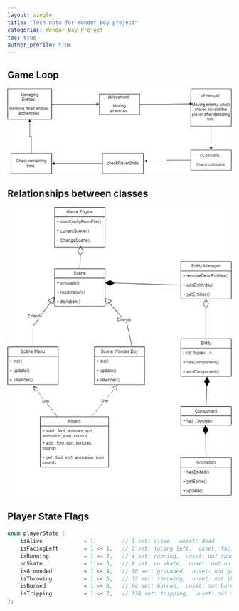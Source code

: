 ```yaml
---
layout: single
title: "Tech note for Wonder Boy project"
categories: Wonder_Boy_Project
toc: true
author_profile: true
---
```


## Game Loop
![GameLoop.png](https://github.com/JungDaeKwon/jungdaekwon.github.io/blob/master/assets/images/Loop.png)

## Relationships between classes
![ClassDiagram.png](https://github.com/JungDaeKwon/jungdaekwon.github.io/blob/master/assets/images/Classes.png)

## Player State Flags
```c
enum playerState {
    isAlive             = 1,        // 1 set: alive,  unset: dead
    isFacingLeft        = 1 << 1,   // 2 set: facing left,  unset: facing right
    isRunning	        = 1 << 2,   // 4 set: running,  unset: not running, stand
    onSkate             = 1 << 3,   // 8 set: on skate,  unset: not on skate
    isGrounded          = 1 << 4,   // 16 set: grounded,  unset: not grounded
    isThrowing	        = 1 << 5,   // 32 set: throwing,  unset: not throwing
    isBurned            = 1 << 6,   // 64 set: burned,  unset: not burned
    isTripping          = 1 << 7,   // 128 set: tripping,  unset: not tripping
};
```